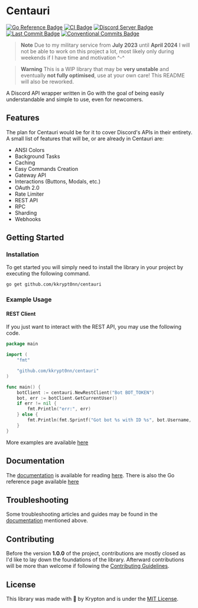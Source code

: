 # Centauri

[![Go Reference Badge](https://pkg.go.dev/badge/github.com/kkrypt0nn/centauri.svg)](https://pkg.go.dev/github.com/kkrypt0nn/centauri)
[![CI Badge](https://github.com/kkrypt0nn/centauri/actions/workflows/ci.yml/badge.svg)](https://github.com/kkrypt0nn/centauri/actions)
[![Discord Server Badge](https://img.shields.io/discord/1095412499416891482?logo=discord)](https://discord.gg/feA6ZGRgpw)
[![Last Commit Badge](https://img.shields.io/github/last-commit/kkrypt0nn/centauri)](https://github.com/kkrypt0nn/centauri/commits/main)
[![Conventional Commits Badge](https://img.shields.io/badge/Conventional%20Commits-1.0.0-%23FE5196?logo=conventionalcommits&logoColor=white)](https://conventionalcommits.org/en/v1.0.0/)

> **Note** Due to my military service from **July 2023** until **April 2024** I will not be able to work on this
> project a lot, most likely only during weekends if I have time and motivation ^-^

> **Warning** This is a WIP library that may be **very unstable** and eventually **not fully optimised**, use at your
> own
> care! This README will also be reworked.

A Discord API wrapper written in Go with the goal of being easily understandable and simple to use, even for newcomers.

## Features

The plan for Centauri would be for it to cover Discord's APIs in their entirety. A small list of features that will be,
or are already in Centauri are:

- ANSI Colors
- Background Tasks
- Caching
- Easy Commands Creation
- Gateway API
- Interactions (Buttons, Modals, etc.)
- OAuth 2.0
- Rate Limiter
- REST API
- RPC
- Sharding
- Webhooks

## Getting Started

### Installation

To get started you will simply need to install the library in your project by executing the following command.

```bash
go get github.com/kkrypt0nn/centauri
```

### Example Usage

#### REST Client

If you just want to interact with the REST API, you may use the following code.

```go
package main

import (
	"fmt"

	"github.com/kkrypt0nn/centauri"
)

func main() {
	botClient := centauri.NewRestClient("Bot BOT_TOKEN")
	bot, err := botClient.GetCurrentUser()
	if err != nil {
		fmt.Println("err:", err)
	} else {
		fmt.Println(fmt.Sprintf("Got bot %s with ID %s", bot.Username, bot.ID))
	}
}
```

More examples are available [here](_examples)

## Documentation

The [documentation](documentation) is available for reading [here](https://centauri.krypton.ninja). There is also the Go reference page available [here](https://pkg.go.dev/github.com/kkrypt0nn/centauri)

## Troubleshooting

Some troubleshooting articles and guides may be found in the [documentation](https://centauri.krypton.ninja/docs/category/troubleshooting/) mentioned above.

## Contributing

Before the version **1.0.0** of the project, contributions are mostly closed as I'd like to lay down the foundations of
the library. Afterward contributions will be more than welcome if following
the [Contributing Guidelines](CONTRIBUTING.md).

## License

This library was made with 💜 by Krypton and is under the [MIT License](LICENSE.md).